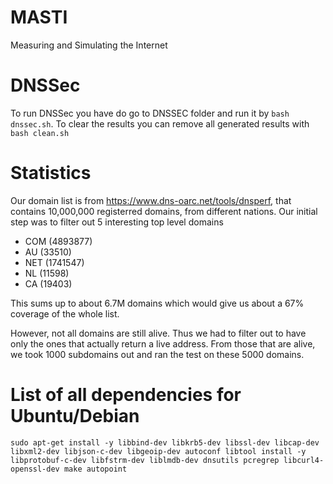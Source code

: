 # MASTI
Measuring and Simulating the Internet 

# DNSSec
To run DNSSec you have do go to DNSSEC folder and run it by `bash dnssec.sh`. To clear the results you can remove all generated results with `bash clean.sh`


# Statistics
Our domain list is from https://www.dns-oarc.net/tools/dnsperf, that contains 10,000,000 registerred domains, from different nations.
Our initial step was to filter out 5 interesting top level domains
* COM (4893877) 
* AU (33510)
* NET (1741547)
* NL (11598)
* CA (19403)

This sums up to about 6.7M domains which would give us about a 67% coverage of the whole list. 

However, not all domains are still alive. Thus we had to filter out to have only the ones that actually return a live address. From those that are alive, we took 1000 subdomains out and ran the test on these 5000 domains. 

# List of all dependencies for Ubuntu/Debian
```
sudo apt-get install -y libbind-dev libkrb5-dev libssl-dev libcap-dev libxml2-dev libjson-c-dev libgeoip-dev autoconf libtool install -y libprotobuf-c-dev libfstrm-dev liblmdb-dev dnsutils pcregrep libcurl4-openssl-dev make autopoint
```
